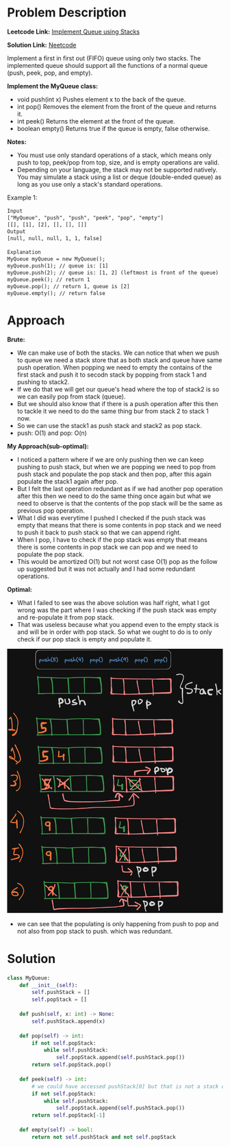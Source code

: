 # Problem Description

**Leetcode Link:** [Implement Queue using Stacks](https://leetcode.com/problems/implement-queue-using-stacks/description/)

**Solution Link:** [Neetcode](https://www.youtube.com/watch?v=eanwa3ht3YQ)

Implement a first in first out (FIFO) queue using only two stacks. The implemented queue should support all the functions of a normal queue (push, peek, pop, and empty).

**Implement the MyQueue class:**

- void push(int x) Pushes element x to the back of the queue.
- int pop() Removes the element from the front of the queue and returns it.
- int peek() Returns the element at the front of the queue.
- boolean empty() Returns true if the queue is empty, false otherwise.

**Notes:**

- You must use only standard operations of a stack, which means only push to top, peek/pop from top, size, and is empty operations are valid.
- Depending on your language, the stack may not be supported natively. You may simulate a stack using a list or deque (double-ended queue) as long as you use only a stack's standard operations.
 

Example 1:
```
Input
["MyQueue", "push", "push", "peek", "pop", "empty"]
[[], [1], [2], [], [], []]
Output
[null, null, null, 1, 1, false]

Explanation
MyQueue myQueue = new MyQueue();
myQueue.push(1); // queue is: [1]
myQueue.push(2); // queue is: [1, 2] (leftmost is front of the queue)
myQueue.peek(); // return 1
myQueue.pop(); // return 1, queue is [2]
myQueue.empty(); // return false
```

# Approach

**Brute:**
- We can make use of both the stacks. We can notice that when we push to queue we need a stack store that as both stack and queue have same push operation. When popping we need to empty the contains of the first stack and push it to secodn stack by popping from stack 1 and pushing to stack2.
- If we do that we will get our queue's head where the top of stack2 is so we can easily pop from stack (queue).
- But we should also know that if there is a push operation after this then to tackle it we need to do the same thing bur from stack 2 to stack 1 now.
- So we can use the stack1 as push stack and stack2 as pop stack.
- push: O(1) and pop: O(n)

**My Approach(sub-optimal):**
- I noticed a pattern where if we are only pushing then we can keep pushing to push stack, but when we are popping we need to pop from push stack and populate the pop stack and then pop, after this again populate the stack1 again after pop.
- But I felt the last operation redundant as if we had another pop operation after this then we need to do the same thing once again but what we need to observe is that the contents of the pop stack will be the same as previous pop operation.
- What I did was everytime I pushed I checked if the push stack was empty that means that there is some contents in pop stack and we need to push it back to push stack so that we can append right.
- When I pop, I have to check if the pop stack was empty that means there is some contents in pop stack we can pop and we need to populate the pop stack.
- This would be amortized O(1) but not worst case O(1) pop as the follow up suggested but it was not actually and I had some redundant operations.

**Optimal:**
- What I failed to see was the above solution was half right, what I got wrong was the part where I was checking if the push stack was empty and re-populate it from pop stack.
- That was useless because what you append even to the empty stack is and will be in order with pop stack. So what we ought to do is to only check if our pop stack is empty and populate it.

![alt text](image-3.png) 

- we can see that the populating is only happening from push to pop and not also from pop stack to push. which was redundant.

# Solution

```python
class MyQueue:
    def __init__(self):
        self.pushStack = []
        self.popStack = []

    def push(self, x: int) -> None:
        self.pushStack.append(x)

    def pop(self) -> int:
        if not self.popStack:
            while self.pushStack:
                self.popStack.append(self.pushStack.pop())
        return self.popStack.pop()

    def peek(self) -> int:
        # we could have accessed pushStack[0] but that is not a stack operation hence this workaround.
        if not self.popStack:
            while self.pushStack:
                self.popStack.append(self.pushStack.pop())
        return self.popStack[-1]

    def empty(self) -> bool:
        return not self.pushStack and not self.popStack
```